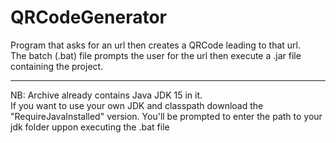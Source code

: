 # QRCodeGenerator

Program that asks for an url then creates a QRCode leading to that url. <br> The batch (.bat) file prompts the user for the url then execute a .jar file containing the project.
___________________________________________________________________________________________________________________________

NB: Archive already contains Java JDK 15 in it.<br>
    If you want to use your own JDK and classpath download the "RequireJavaInstalled" version. You'll be prompted to enter the path to your jdk folder uppon executing the .bat file

